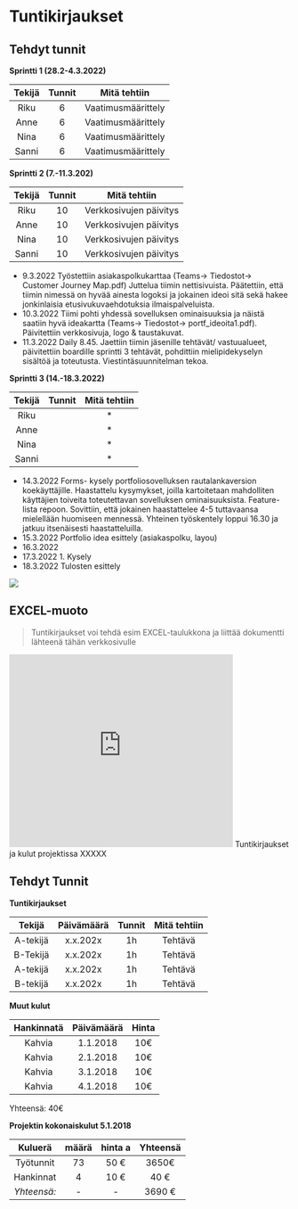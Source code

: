 # Tuntikirjaukset  

## Tehdyt tunnit  

**Sprintti 1 (28.2-4.3.2022)**

| Tekijä | Tunnit | Mitä tehtiin |
|:-:|:-:|:-:|
| Riku | 6 | Vaatimusmäärittely |
| Anne | 6 | Vaatimusmäärittely |
| Nina | 6 | Vaatimusmäärittely |
| Sanni | 6 | Vaatimusmäärittely |  


**Sprintti 2 (7.-11.3.202)**

| Tekijä | Tunnit | Mitä tehtiin |
|:-:|:-:|:-:|
| Riku | 10 | Verkkosivujen päivitys |
| Anne | 10 | Verkkosivujen päivitys |
| Nina | 10 | Verkkosivujen päivitys |
| Sanni | 10 | Verkkosivujen päivitys |  

* 9.3.2022 Työstettiin asiakaspolkukarttaa (Teams-> Tiedostot-> Customer Journey Map.pdf) Juttelua tiimin nettisivuista. Päätettiin, että tiimin nimessä on hyvää ainesta logoksi ja jokainen ideoi sitä sekä hakee jonkinlaisia etusivukuvaehdotuksia ilmaispalveluista. 
* 10.3.2022 Tiimi pohti yhdessä sovelluksen ominaisuuksia ja näistä saatiin hyvä ideakartta (Teams-> Tiedostot-> portf_ideoita1.pdf). Päivitettiin verkkosivuja, logo & taustakuvat.  
* 11.3.2022 Daily 8.45. Jaettiin tiimin jäsenille tehtävät/ vastuualueet, päivitettiin boardille sprintti 3 tehtävät, pohdittiin mielipidekyselyn sisältöä ja toteutusta. Viestintäsuunnitelman tekoa.  

**Sprintti 3 (14.-18.3.2022)**

| Tekijä | Tunnit | Mitä tehtiin |
|:-:|:-:|:-:|
| Riku |  | * |
| Anne |  | * |
| Nina |  | * |
| Sanni |  | * |  

* 14.3.2022  Forms- kysely portfoliosovelluksen rautalankaversion koekäyttäjille. Haastattelu kysymykset, joilla kartoitetaan mahdolliten käyttäjien toiveita toteutettavan sovelluksen ominaisuuksista. Feature- lista repoon. Sovittiin, että jokainen haastattelee 4-5 tuttavaansa mielellään huomiseen mennessä. Yhteinen työskentely loppui 16.30 ja jatkuu itsenäisesti haastatteluilla.
* 15.3.2022  Portfolio idea esittely (asiakaspolku, layou)
* 16.3.2022  
* 17.3.2022  1. Kysely 
* 18.3.2022  Tulosten esittely  



![](https://openclipart.org/image/400px/svg_to_png/324819/studying-boy-and-girl.png)

## EXCEL-muoto

> Tuntikirjaukset voi tehdä esim EXCEL-taulukkona ja liittää dokumentti lähteenä tähän verkkosivulle

<iframe width="402" height="346" frameborder="0" scrolling="no" src="https://jamkstudent.sharepoint.com/sites/OpenProjectPlatform/_layouts/15/Doc.aspx?sourcedoc={1dacc3b5-7771-4578-8025-6ea524406f6b}&action=embedview&wdAllowInteractivity=False&wdHideGridlines=True&wdHideHeaders=True&wdDownloadButton=True&wdInConfigurator=True"></iframe>
Tuntikirjaukset ja kulut projektissa XXXXX

## Tehdyt Tunnit

**Tuntikirjaukset**

| Tekijä | Päivämäärä | Tunnit | Mitä tehtiin |
|:-:|:-:|:-:|:-:|
| A-tekijä | x.x.202x | 1h | Tehtävä |
| B-Tekijä | x.x.202x | 1h | Tehtävä |
| A-tekijä | x.x.202x | 1h | Tehtävä |
| B-tekijä | x.x.202x | 1h | Tehtävä |

**Muut kulut**

| Hankinnatä | Päivämäärä | Hinta |
|:-:|:-:|:-:|
| Kahvia  | 1.1.2018 | 10€ |
| Kahvia  | 2.1.2018 | 10€ |
| Kahvia  | 3.1.2018 | 10€ |
| Kahvia  | 4.1.2018 | 10€ |

Yhteensä: 40€  


**Projektin kokonaiskulut 5.1.2018**

| Kuluerä | määrä |  hinta a | Yhteensä |
|:-:|:-:|:-:|:-:|
| Työtunnit | 73 | 50 € | 3650€ |   
| Hankinnat | 4 | 10 € | 40 € |
| *Yhteensä:* |- | - | 3690 € |

